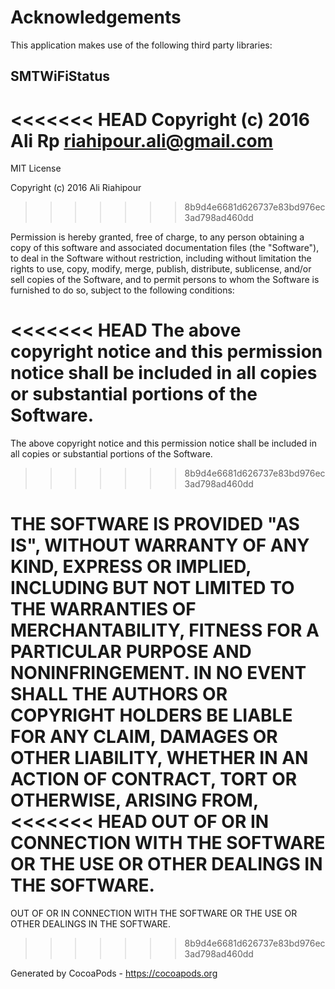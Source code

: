 # Acknowledgements
This application makes use of the following third party libraries:

## SMTWiFiStatus

<<<<<<< HEAD
Copyright (c) 2016 Ali Rp <riahipour.ali@gmail.com>
=======
MIT License

Copyright (c) 2016 Ali Riahipour
>>>>>>> 8b9d4e6681d626737e83bd976ec3ad798ad460dd

Permission is hereby granted, free of charge, to any person obtaining a copy
of this software and associated documentation files (the "Software"), to deal
in the Software without restriction, including without limitation the rights
to use, copy, modify, merge, publish, distribute, sublicense, and/or sell
copies of the Software, and to permit persons to whom the Software is
furnished to do so, subject to the following conditions:

<<<<<<< HEAD
The above copyright notice and this permission notice shall be included in
all copies or substantial portions of the Software.
=======
The above copyright notice and this permission notice shall be included in all
copies or substantial portions of the Software.
>>>>>>> 8b9d4e6681d626737e83bd976ec3ad798ad460dd

THE SOFTWARE IS PROVIDED "AS IS", WITHOUT WARRANTY OF ANY KIND, EXPRESS OR
IMPLIED, INCLUDING BUT NOT LIMITED TO THE WARRANTIES OF MERCHANTABILITY,
FITNESS FOR A PARTICULAR PURPOSE AND NONINFRINGEMENT. IN NO EVENT SHALL THE
AUTHORS OR COPYRIGHT HOLDERS BE LIABLE FOR ANY CLAIM, DAMAGES OR OTHER
LIABILITY, WHETHER IN AN ACTION OF CONTRACT, TORT OR OTHERWISE, ARISING FROM,
<<<<<<< HEAD
OUT OF OR IN CONNECTION WITH THE SOFTWARE OR THE USE OR OTHER DEALINGS IN
THE SOFTWARE.
=======
OUT OF OR IN CONNECTION WITH THE SOFTWARE OR THE USE OR OTHER DEALINGS IN THE
SOFTWARE.
>>>>>>> 8b9d4e6681d626737e83bd976ec3ad798ad460dd

Generated by CocoaPods - https://cocoapods.org
